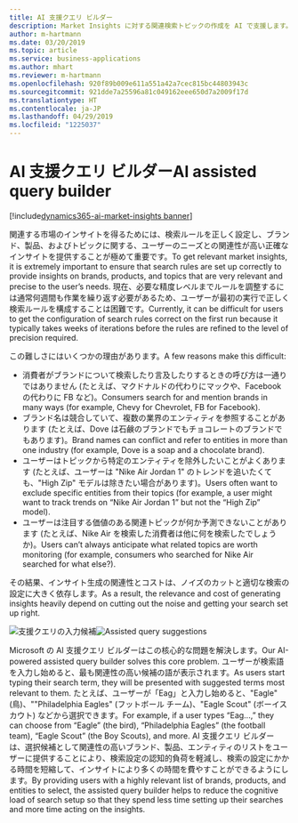 ```yaml
---
title: AI 支援クエリ ビルダー
description: Market Insights に対する関連検索トピックの作成を AI で支援します。
author: m-hartmann
ms.date: 03/20/2019
ms.topic: article
ms.service: business-applications
ms.author: mhart
ms.reviewer: m-hartmann
ms.openlocfilehash: 920f89b009e611a551a42a7cec815bc44803943c
ms.sourcegitcommit: 921dde7a25596a81c049162eee650d7a2009f17d
ms.translationtype: HT
ms.contentlocale: ja-JP
ms.lasthandoff: 04/29/2019
ms.locfileid: "1225037"
---
```

#  <a name="ai-assisted-query-builder"></a><span data-ttu-id="5b40b-103">AI 支援クエリ ビルダー</span><span class="sxs-lookup"><span data-stu-id="5b40b-103">AI assisted query builder</span></span>
[!include[dynamics365-ai-market-insights banner](../../includes/dynamics365-ai-market-insights.md)]


<span data-ttu-id="5b40b-104">関連する市場のインサイトを得るためには、検索ルールを正しく設定し、ブランド、製品、およびトピックに関する、ユーザーのニーズとの関連性が高い正確なインサイトを提供することが極めて重要です。</span><span class="sxs-lookup"><span data-stu-id="5b40b-104">To get relevant market insights, it is extremely important to ensure that search rules are set up correctly to provide insights on brands, products, and topics that are very relevant and precise to the user’s needs.</span></span> <span data-ttu-id="5b40b-105">現在、必要な精度レベルまでルールを調整するには通常何週間も作業を繰り返す必要があるため、ユーザーが最初の実行で正しく検索ルールを構成することは困難です。</span><span class="sxs-lookup"><span data-stu-id="5b40b-105">Currently, it can be difficult for users to get the configuration of search rules correct on the first run because it typically takes weeks of iterations before the rules are refined to the level of precision required.</span></span> 

<span data-ttu-id="5b40b-106">この難しさにはいくつかの理由があります。</span><span class="sxs-lookup"><span data-stu-id="5b40b-106">A few reasons make this difficult:</span></span>

- <span data-ttu-id="5b40b-107">消費者がブランドについて検索したり言及したりするときの呼び方は一通りではありません (たとえば、マクドナルドの代わりにマックや、Facebook の代わりに FB など)。</span><span class="sxs-lookup"><span data-stu-id="5b40b-107">Consumers search for and mention brands in many ways (for example, Chevy for Chevrolet, FB for Facebook).</span></span> 
- <span data-ttu-id="5b40b-108">ブランド名は競合していて、複数の業界のエンティティを参照することがあります (たとえば、Dove は石鹸のブランドでもチョコレートのブランドでもあります)。</span><span class="sxs-lookup"><span data-stu-id="5b40b-108">Brand names can conflict and refer to entities in more than one industry (for example, Dove is a soap and a chocolate brand).</span></span> 
- <span data-ttu-id="5b40b-109">ユーザーはトピックから特定のエンティティを除外したいことがよくあります (たとえば、ユーザーは "Nike Air Jordan 1" のトレンドを追いたくても、"High Zip" モデルは除きたい場合があります)。</span><span class="sxs-lookup"><span data-stu-id="5b40b-109">Users often want to exclude specific entities from their topics (for example, a user might want to track trends on “Nike Air Jordan 1” but not the “High Zip” model).</span></span> 
- <span data-ttu-id="5b40b-110">ユーザーは注目する価値のある関連トピックが何か予測できないことがあります (たとえば、Nike Air を検索した消費者は他に何を検索したでしょうか)。</span><span class="sxs-lookup"><span data-stu-id="5b40b-110">Users can’t always anticipate what related topics are worth monitoring (for example, consumers who searched for Nike Air searched for what else?).</span></span> 

<span data-ttu-id="5b40b-111">その結果、インサイト生成の関連性とコストは、ノイズのカットと適切な検索の設定に大きく依存します。</span><span class="sxs-lookup"><span data-stu-id="5b40b-111">As a result, the relevance and cost of generating insights heavily depend on cutting out the noise and getting your search set up right.</span></span>

<span data-ttu-id="5b40b-112">![支援クエリの入力候補](media/assisted-query-list.png "支援クエリの入力候補")</span><span class="sxs-lookup"><span data-stu-id="5b40b-112">![Assisted query suggestions](media/assisted-query-list.png "Assisted query suggestions")</span></span>

<span data-ttu-id="5b40b-113">Microsoft の AI 支援クエリ ビルダーはこの核心的な問題を解決します。</span><span class="sxs-lookup"><span data-stu-id="5b40b-113">Our AI-powered assisted query builder solves this core problem.</span></span> <span data-ttu-id="5b40b-114">ユーザーが検索語を入力し始めると、最も関連性の高い候補の語が表示されます。</span><span class="sxs-lookup"><span data-stu-id="5b40b-114">As users start typing their search term, they will be presented with suggested terms most relevant to them.</span></span> <span data-ttu-id="5b40b-115">たとえば、ユーザーが「Eag」と入力し始めると、"Eagle" (鳥)、""Philadelphia Eagles" (フットボール チーム)、"Eagle Scout" (ボーイスカウト) などから選択できます。</span><span class="sxs-lookup"><span data-stu-id="5b40b-115">For example, if a user types “Eag...,” they can choose from “Eagle” (the bird), “Philadelphia Eagles” (the football team), “Eagle Scout” (the Boy Scouts), and more.</span></span> <span data-ttu-id="5b40b-116">AI 支援クエリ ビルダーは、選択候補として関連性の高いブランド、製品、エンティティのリストをユーザーに提供することにより、検索設定の認知的負荷を軽減し、検索の設定にかかる時間を短縮して、インサイトにより多くの時間を費やすことができるようにします。</span><span class="sxs-lookup"><span data-stu-id="5b40b-116">By providing users with a highly relevant list of brands, products, and entities to select, the assisted query builder helps to reduce the cognitive load of search setup so that they spend less time setting up their searches and more time acting on the insights.</span></span>
